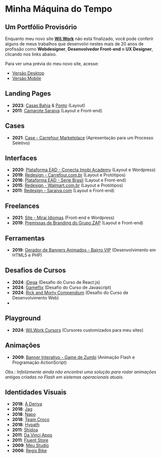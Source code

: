 # Minha Máquina do Tempo
## Um Portfólio Provisório

Enquanto meu novo site **[Wil.Work](http://wil.work)** não está finalizado, você pode conferir alguns de meus trabalhos que desenvolvi nestes mais de 20 anos de profissão como **Webdesigner**, **Desenvolvedor Front-end** e **UX Designer**, clicando nos links abaixo.

Para ver uma prévia do meu novo site, acesse:
* [Versão Desktop]([https://www.figma.com/proto/sMsa3b2iysEbcoGJ1Wystg/wil.work?page-id=0%3A1&node-id=298-9763&viewport=-1%2C156%2C0.43&t=7k2QosGEkmtVZrng-1&scaling=min-zoom&content-scaling=fixed&hotspot-hints=0&disable-default-keyboard-nav=1&hide-ui=1](https://www.figma.com/proto/sMsa3b2iysEbcoGJ1Wystg/wil.work?page-id=0%3A1&node-id=3017-7788&viewport=194%2C525%2C0.24&t=9T7Te1rUBd3TX7o2-8&scaling=min-zoom&content-scaling=fixed&starting-point-node-id=3017%3A7788&show-proto-sidebar=1&hide-ui=1))
* [Versão Mobile]([https://www.figma.com/proto/sMsa3b2iysEbcoGJ1Wystg/wil.work?page-id=0%3A1&node-id=298-9762&viewport=-1%2C156%2C0.43&t=7k2QosGEkmtVZrng-1&scaling=min-zoom&content-scaling=fixed&disable-default-keyboard-nav=1&hotspot-hints=0&hide-ui=1](https://www.figma.com/proto/sMsa3b2iysEbcoGJ1Wystg/wil.work?page-id=0%3A1&node-id=3017-7186&viewport=194%2C525%2C0.24&t=9T7Te1rUBd3TX7o2-8&scaling=min-zoom&content-scaling=fixed&starting-point-node-id=3017%3A7186&show-proto-sidebar=1&hide-ui=1))

## Landing Pages

* **2023**: [Casas Bahia](https://www.figma.com/proto/nB8r1z3aCJWfS8aeNUjQq5/Web---Landing-Page---P%C2%A0gina-de-Atra%E2%80%A1%C3%86o---Marketplace?page-id=2090%3A2973&node-id=2090-2974&viewport=600%2C1422%2C0.52&t=IHXq7AwmwjmEJOeI-1&scaling=min-zoom&content-scaling=fixed&starting-point-node-id=2090%3A2974&hotspot-hints=0&disable-default-keyboard-nav=1&hide-ui=1) & [Ponto](https://www.figma.com/proto/nB8r1z3aCJWfS8aeNUjQq5/Web---Landing-Page---P%C2%A0gina-de-Atra%E2%80%A1%C3%86o---Marketplace?page-id=2368%3A3419&node-id=2368-3420&viewport=742%2C1645%2C0.61&t=IIRGMBkVDMx69LpB-1&scaling=min-zoom&content-scaling=fixed&starting-point-node-id=2368%3A3420&hide-ui=1) (Layout)
* **2011**: [Camarote Saraiva](./assets/2011-camarote-saraiva.jpg) (Layout e Front-end)

## Cases

* **2021**: [Case - Carrefour Marketplace](https://www.figma.com/proto/CupLIB4tYbXou3JftE4yY7/olist-case-portal-do-seller-carrefour-marketplace?page-id=6%3A5&node-id=6-6&p=f&viewport=455%2C32%2C0.03&t=iMgnLMv6O4E7sc4X-1&scaling=min-zoom&content-scaling=fixed&starting-point-node-id=6%3A6&hotspot-hints=0&disable-default-keyboard-nav=1&hide-ui=1) (Apresentação para um Processo Seletivo)

## Interfaces

* **2020**: [Plataforma EAD - Conecta Imobi Academy](https://academy.conectaimobi.com.br/assine/) (Layout e Wordpress)
* **2019**: [Redesign - Carrefour.com.br](https://www.carrefour.com.br/) (Layout e Protótipos)
* **2016**: [Plataforma EAD - Serie Brasil](./assets/2016-ead-serie-brasil.png) (Layout e Front-end)
* **2015**: [Redesign - Walmart.com.br](./assets/2015-walmart-desktop.png) (Layout e Protótipos)
* **2011**: [Redesign - Saraiva.com](./assets/2011-saraiva.gif) (Layout e Front-end)

## Freelances

* **2021**: [Site - Mirai Idiomas](https://www.miraiidiomas.com/) (Front-end e Wordpress)
* **2019**: [Premissas de Branding do Grupo ZAP](https://wilbelison.github.io/grupo-zap-premissas/) (Layout e Front-end)

## Ferramentas

* **2019**: [Gerador de Banners Animados - Bairro VIP](https://github.com/wilbelison/bairrovip) (Desenvolvimento em HTML5 e PHP)

## Desafios de Cursos

* **2024**: [iDega](https://github.com/wilbelison/idega) (Desafio do Curso de React.js)
* **2024**: [Gameflix](https://github.com/wilbelison/gameflix) (Desafio do Curso de Javascript)
* **2024**: [Rick and Morty Compendium](https://github.com/wilbelison/rickandmortycompendium) (Desafio do Curso de Desenvolvimento Web)
* 
## Playground

* **2024**: [Wil.Work Cursors](https://wilbelison.github.io/wilwork-cursors/) (Cursores customizados para meu sites)

## Animações

* **2009**: [Banner Interativo - Game de Zumbi](./assets/2009-banner-game-zumbi.swf) (Animação Flash e Programação ActionScript)

*Obs.: Infelizmente ainda não encontrei uma solução para rodar animações antigas criadas no Flash em sistemas operacionais atuais.*

## Identidades Visuais

* **2018**: [À Deriva](./assets/2018-a-deriva.jpeg)
* **2018**: [Jag](./assets/2018-jag.jpeg)
* **2018**: [Napo](./assets/2018-napo.jpeg)
* **2018**: [Team Croco](./assets/2018-team-croco.jpeg)
* **2018**: [Hypath](./assets/2018-hypath.jpeg)
* **2011**: [Shidoa](./assets/2011-shidoa.png)
* **2011**: [Da Vinci Apps](./assets/2011-da-vinci-apps.jpg)
* **2011**: [Fluent Store](./assets/2011-fluent-store.jpg)
* **2009**: [Meu Studio](./assets/2009-meu-studio.jpg)
* **2006**: [Regis Bike](./assets/2006-regis-bike.png)
